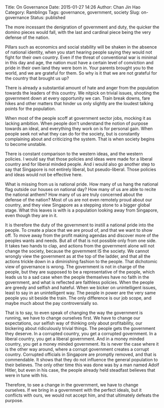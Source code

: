 Title: On Governance
Date: 2015-01-27 14:26
Author: Chan Jin Hao
Category: Ramblings
Tags: governance, government, society
Slug: on-governance
Status: published

The more incessant the denigration of government and duty, the quicker the domino pieces would fall, with the last and cardinal piece being the very defense of the nation.

Pillars such as economics and social stability will be shaken in the absence of national identity, when you start hearing people saying they would not fight for their own country. Even if the threat of conventional war is minimal in this day and age, the nation must have a certain level of conviction and pride in their own land they were born in. Your parents brought you to the world, and we are grateful for them. So why is it that we are not grateful for the country that brought us up?

There is already a substantial amount of hate and anger from the population towards the leaders of this country. We nitpick on trivial issues, shooting the government down at every opportunity we can. Train break downs, fare hikes and other matters that hinder us only slightly are the loudest talking points for the population.

When most of the people scoff at government sector jobs, mocking it as lacking ambition. When people don't understand the notion of purpose towards an ideal, and everything they work on is for personal gain. When people seek not what they can do for the society, but is constantly complaining about and criticizing the system. That is when society begins to become unstable.

There is constant comparison to the western ideas, and the western policies. I would say that those policies and ideas were made for a liberal country and for liberal minded people. And i would also go another step to say that Singapore is not entirely liberal, but pseudo-liberal. Those policies and ideas would not be effective here.

What is missing from us is national pride. How many of us hang the national flag outside our houses on national day? How many of us are able to recite the national anthem? How many of us are truly concerned about the defense of the nation? Most of us are not even remotely proud about our country, and they view Singapore as a stepping stone to a bigger global stage. What this leaves is with is a population looking away from Singapore, even though they are in it.

It is therefore the duty of the government to instill a national pride into the people. To create a place that we are proud of, and that we want to show off. To move away from the profit making agendas and discover more of the peoples wants and needs. But all of that is not possible only from one side. It takes two hands to clap, and actions from the government alone will not change the society, because the government IS the society. We cannot wrongly view the government as at the top of the ladder, and that all the actions trickle down in a diminishing fashion to the people. That dichotomic view of governance is wrong. The government is not in charge of the people, but they are supposed to be a representative of the people, which leads us to a sad case when the people themselves have no faith in the government, and what is reflected are faithless policies. When the people are greedy and selfish and hateful. When we bicker on unintelligent issues, least to say in an unintelligent way. The people in power are the very same people you sit beside the train. The only difference is our job scope, and maybe much about the pay controversially so.

That is to say, to even speak of changing the way the government is running, we have to change ourselves first. We have to change our expectations, our selfish way of thinking only about profitability, our bickering about ridiculously trivial things. The people gets the government they deserve. In a corrupted country, you get a corrupted government. In a liberal country, you get a liberal government. And in a money minded country, you get a money minded government. Its is never the case where it is the other way around, where a corrupt government creates a corrupt country. Corrupted officials in Singapore are promptly removed, and that is commendable. It shows that they do not influence the general population to their believes. The only other time this was done was by a man named Adolf Hitler, but even in his case, the people already held steadfast believes that were in tune with his.

Therefore, to see a change in the government, we have to change ourselves. If we bring in a government with the perfect ideals, but it conflicts with ours, we would not accept him, and that ultimately defeats the purpose.
